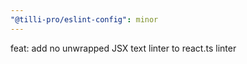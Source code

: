 ```yaml
---
"@tilli-pro/eslint-config": minor
---
```


feat: add no unwrapped JSX text linter to react.ts linter
